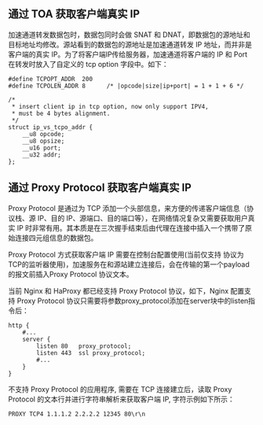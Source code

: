 ## 通过 TOA 获取客户端真实 IP
加速通道转发数据包时，数据包同时会做 SNAT 和 DNAT，即数据包的源地址和目标地址均修改。源站看到的数据包的源地址是加速通道转发 IP 地址，而并非是客户端的真实 IP。为了将客户端IP传给服务器，加速通道将客户端的 IP 和 Port 在转发时放入了自定义的 tcp option 字段中。如下：
```
#define TCPOPT_ADDR  200    
#define TCPOLEN_ADDR 8      /* |opcode|size|ip+port| = 1 + 1 + 6 */

/*
 * insert client ip in tcp option, now only support IPV4,
 * must be 4 bytes alignment.
 */
struct ip_vs_tcpo_addr {
    __u8 opcode;
    __u8 opsize;
    __u16 port;
    __u32 addr;
};
```

## 通过 Proxy Protocol 获取客户端真实 IP
Proxy Protocol 是通过为 TCP 添加一个头部信息，来方便的传递客户端信息（协议栈、源 IP、目的 IP、源端口、目的端口等），在网络情况复杂又需要获取用户真实 IP 时非常有用。其本质是在三次握手结束后由代理在连接中插入一个携带了原始连接四元组信息的数据包。

Proxy Protocol 方式获取客户端 IP 需要在控制台配置使用(当前仅支持 协议为TCP的监听器使用)，加速服务在和源站建立连接后，会在传输的第一个payload的报文前插入Proxy Protocol 协议文本。

当前 Nginx 和 HaProxy 都已经支持 Proxy Protocol 协议，如下，Nginx 配置支持 Proxy Protocol 协议只需要将参数proxy_protocol添加在server块中的listen指令后：
```
http {
    #...
    server {
        listen 80   proxy_protocol;
        listen 443  ssl proxy_protocol;
        #...
    }
}
```

 不支持 Proxy Protocol 的应用程序, 需要在 TCP 连接建立后，读取 Proxy Protocol 的文本行并进行字符串解析来获取客户端 IP, 字符示例如下所示：
 ```
 PROXY TCP4 1.1.1.2 2.2.2.2 12345 80\r\n
 ```
